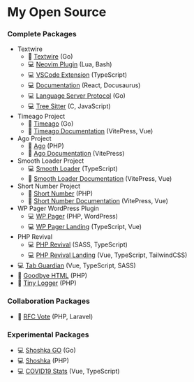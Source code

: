 # My Open Source

### Complete Packages
- Textwire
  - 🐳 [Textwire](https://github.com/textwire/textwire) (Go)
  - 💻 [Neovim Plugin](https://github.com/textwire/textwire.nvim) (Lua, Bash)
  - 💻 [VSCode Extension](https://github.com/textwire/vscode-textwire) (TypeScript)
  - 💻 [Documentation](https://github.com/textwire/textwire.github.io) (React, Docusaurus)
  - 💻 [Language Server Protocol](https://github.com/textwire/lsp) (Go)
  - 💻 [Tree Sitter](https://github.com/textwire/tree-sitter-textwire) (C, JavaScript)
- Timeago Project
  - 🐳 [Timeago](https://github.com/SerhiiCho/timeago) (Go)
  - 🐳 [Timeago Documentation](https://github.com/time-ago/time-ago.github.io) (VitePress, Vue)
- Ago Project
  - 🐳 [Ago](https://github.com/php-ago/ago) (PHP)
  - 🐳 [Ago Documentation](https://github.com/php-ago/php-ago.github.io) (VitePress)
- Smooth Loader Project
  - 💻 [Smooth Loader](https://github.com/smooth-loader/smooth-loader) (TypeScript)
  - 🐳 [Smooth Loader Documentation](https://github.com/smooth-loader/smooth-loader.github.io) (VitePress, Vue)
- Short Number Project
  - 🐳 [Short Number](https://github.com/short-number/short-number) (PHP)
  - 🐳 [Short Number Documentation](https://github.com/short-number/short-number.github.io) (VitePress, Vue)
- WP Pager WordPress Plugin
  - 💻 [WP Pager](https://github.com/wp-pager/wp-pager) (PHP, WordPress)
  - 💻 [WP Pager Landing](https://github.com/wp-pager/wp-pager.github.io) (TypeScript, Vue)
- PHP Revival
  - 💻 [PHP Revival](https://github.com/php-revival/php-revival) (SASS, TypeScript)
  - 💻 [PHP Revival Landing](https://github.com/php-revival/php-revival.github.io) (Vue, TypeScript, TailwindCSS)
- 💻 [Tab Guardian](https://github.com/tab-guardian/tab-guardian) (Vue, TypeScript, SASS)
- 🐳 [Goodbye HTML](https://github.com/goodbye-html/goodbye-html) (PHP)
- 🐳 [Tiny Logger](https://github.com/tiny-logger/tiny-logger) (PHP)

### Collaboration Packages
- 🐳 [RFC Vote](https://github.com/brendt/rfc-vote) (PHP, Laravel)

### Experimental Packages
- 💻 [Shoshka GO](https://github.com/SerhiiCho/shoshka-go) (Go)
- 💻 [Shoshka](https://github.com/SerhiiCho/shoshka) (PHP)
- 💻 [COVID19 Stats](https://github.com/SerhiiCho/covid19-stats) (Vue, TypeScript)
